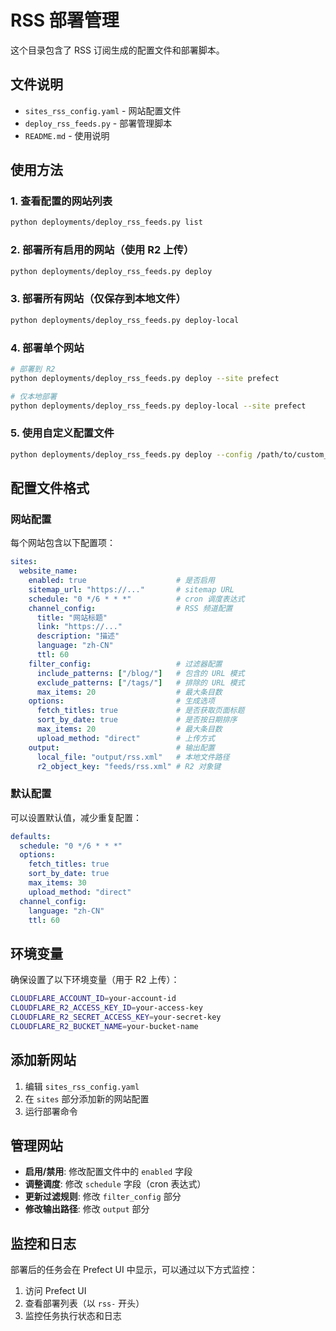 # RSS 部署管理

这个目录包含了 RSS 订阅生成的配置文件和部署脚本。

## 文件说明

- `sites_rss_config.yaml` - 网站配置文件
- `deploy_rss_feeds.py` - 部署管理脚本
- `README.md` - 使用说明

## 使用方法

### 1. 查看配置的网站列表

```bash
python deployments/deploy_rss_feeds.py list
```

### 2. 部署所有启用的网站（使用 R2 上传）

```bash
python deployments/deploy_rss_feeds.py deploy
```

### 3. 部署所有网站（仅保存到本地文件）

```bash
python deployments/deploy_rss_feeds.py deploy-local
```

### 4. 部署单个网站

```bash
# 部署到 R2
python deployments/deploy_rss_feeds.py deploy --site prefect

# 仅本地部署
python deployments/deploy_rss_feeds.py deploy-local --site prefect
```

### 5. 使用自定义配置文件

```bash
python deployments/deploy_rss_feeds.py deploy --config /path/to/custom_config.yaml
```

## 配置文件格式

### 网站配置

每个网站包含以下配置项：

```yaml
sites:
  website_name:
    enabled: true                    # 是否启用
    sitemap_url: "https://..."       # sitemap URL
    schedule: "0 */6 * * *"          # cron 调度表达式
    channel_config:                  # RSS 频道配置
      title: "网站标题"
      link: "https://..."
      description: "描述"
      language: "zh-CN"
      ttl: 60
    filter_config:                   # 过滤器配置
      include_patterns: ["/blog/"]   # 包含的 URL 模式
      exclude_patterns: ["/tags/"]   # 排除的 URL 模式
      max_items: 20                  # 最大条目数
    options:                         # 生成选项
      fetch_titles: true             # 是否获取页面标题
      sort_by_date: true             # 是否按日期排序
      max_items: 20                  # 最大条目数
      upload_method: "direct"        # 上传方式
    output:                          # 输出配置
      local_file: "output/rss.xml"   # 本地文件路径
      r2_object_key: "feeds/rss.xml" # R2 对象键
```

### 默认配置

可以设置默认值，减少重复配置：

```yaml
defaults:
  schedule: "0 */6 * * *"
  options:
    fetch_titles: true
    sort_by_date: true
    max_items: 30
    upload_method: "direct"
  channel_config:
    language: "zh-CN"
    ttl: 60
```

## 环境变量

确保设置了以下环境变量（用于 R2 上传）：

```bash
CLOUDFLARE_ACCOUNT_ID=your-account-id
CLOUDFLARE_R2_ACCESS_KEY_ID=your-access-key
CLOUDFLARE_R2_SECRET_ACCESS_KEY=your-secret-key
CLOUDFLARE_R2_BUCKET_NAME=your-bucket-name
```

## 添加新网站

1. 编辑 `sites_rss_config.yaml`
2. 在 `sites` 部分添加新的网站配置
3. 运行部署命令

## 管理网站

- **启用/禁用**: 修改配置文件中的 `enabled` 字段
- **调整调度**: 修改 `schedule` 字段（cron 表达式）
- **更新过滤规则**: 修改 `filter_config` 部分
- **修改输出路径**: 修改 `output` 部分

## 监控和日志

部署后的任务会在 Prefect UI 中显示，可以通过以下方式监控：

1. 访问 Prefect UI
2. 查看部署列表（以 `rss-` 开头）
3. 监控任务执行状态和日志